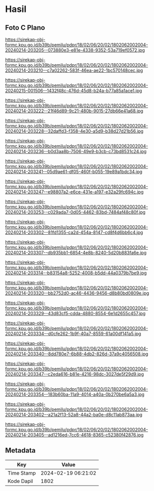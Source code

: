 # Hasil

## Foto C Plano

https://sirekap-obj-formc.kpu.go.id/b39b/pemilu/pdpr/18/02/06/20/02/1802062002004-20240214-203205--073880e3-e81e-4338-9352-53a719ef0572.jpg

https://sirekap-obj-formc.kpu.go.id/b39b/pemilu/pdpr/18/02/06/20/02/1802062002004-20240214-203210--c7a02262-583f-46ea-ae22-1bc570148cec.jpg

https://sirekap-obj-formc.kpu.go.id/b39b/pemilu/pdpr/18/02/06/20/02/1802062002004-20240215-001506--1432f48c-476d-45d8-b24a-b77a85a1ace1.jpg

https://sirekap-obj-formc.kpu.go.id/b39b/pemilu/pdpr/18/02/06/20/02/1802062002004-20240214-203222--21f46d89-9c21-480b-9015-27db66e41a68.jpg

https://sirekap-obj-formc.kpu.go.id/b39b/pemilu/pdpr/18/02/06/20/02/1802062002004-20240214-203228--32daffd3-f358-4e30-a5d9-b38d27d21b56.jpg

https://sirekap-obj-formc.kpu.go.id/b39b/pemilu/pdpr/18/02/06/20/02/1802062002004-20240214-203236--b0d3aa8b-7506-49e9-b3cb-c73bd8531c24.jpg

https://sirekap-obj-formc.kpu.go.id/b39b/pemilu/pdpr/18/02/06/20/02/1802062002004-20240214-203241--05d9ae61-df05-460f-b055-19e89a1bdc34.jpg

https://sirekap-obj-formc.kpu.go.id/b39b/pemilu/pdpr/18/02/06/20/02/1802062002004-20240214-203247--e98807a2-e6ce-431e-a197-e32a29fc694c.jpg

https://sirekap-obj-formc.kpu.go.id/b39b/pemilu/pdpr/18/02/06/20/02/1802062002004-20240214-203253--c029ada7-0d05-4462-83bd-7484af48c80f.jpg

https://sirekap-obj-formc.kpu.go.id/b39b/pemilu/pdpr/18/02/06/20/02/1802062002004-20240214-203302--81fd1355-ca2d-454a-8147-cd8f4d6bb6c4.jpg

https://sirekap-obj-formc.kpu.go.id/b39b/pemilu/pdpr/18/02/06/20/02/1802062002004-20240214-203307--db935bb1-6854-4e8b-8240-5d20b883fa6e.jpg

https://sirekap-obj-formc.kpu.go.id/b39b/pemilu/pdpr/18/02/06/20/02/1802062002004-20240214-203314--b83154a8-5252-4008-b5dd-44a0379b7be9.jpg

https://sirekap-obj-formc.kpu.go.id/b39b/pemilu/pdpr/18/02/06/20/02/1802062002004-20240214-203320--bb2752d0-ac46-4436-9456-d8b80bd0809e.jpg

https://sirekap-obj-formc.kpu.go.id/b39b/pemilu/pdpr/18/02/06/20/02/1802062002004-20240214-203329--43d83cf5-cdda-4880-8554-6e1d2655c457.jpg

https://sirekap-obj-formc.kpu.go.id/b39b/pemilu/pdpr/18/02/06/20/02/1802062002004-20240214-203334--d0cfe262-1b9f-40a7-8559-61a00df141a5.jpg

https://sirekap-obj-formc.kpu.go.id/b39b/pemilu/pdpr/18/02/06/20/02/1802062002004-20240214-203340--8dd780e7-6b88-4db2-826d-37a9c4056508.jpg

https://sirekap-obj-formc.kpu.go.id/b39b/pemilu/pdpr/18/02/06/20/02/1802062002004-20240214-203347--c2eda616-b81e-4216-98dc-3027de5f29d9.jpg

https://sirekap-obj-formc.kpu.go.id/b39b/pemilu/pdpr/18/02/06/20/02/1802062002004-20240214-203354--183b60ba-11a9-4014-a40a-0b270be6a5a3.jpg

https://sirekap-obj-formc.kpu.go.id/b39b/pemilu/pdpr/18/02/06/20/02/1802062002004-20240214-203402--a21a2f13-52a8-44a2-ba0e-d8c11ab873aa.jpg

https://sirekap-obj-formc.kpu.go.id/b39b/pemilu/pdpr/18/02/06/20/02/1802062002004-20240214-203405--ad1216ed-7cc6-4618-8365-c52380f42876.jpg


## Metadata

| Key        | Value               |
| ---------- | ------------------- |
| Time Stamp | 2024-02-19 06:21:02 |
| Kode Dapil | 1802                |



